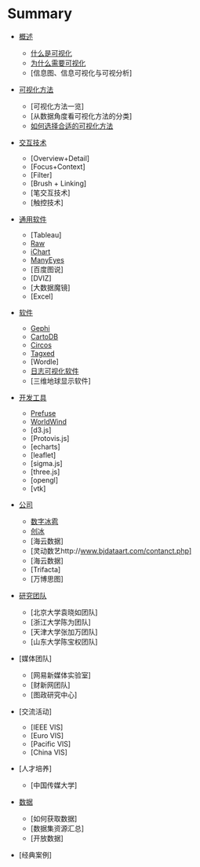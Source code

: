 # Summary

* [概述](intro/readme.md)
	* [什么是可视化](intro/whatis/whatis.md)
	* [为什么需要可视化](intro/whyvis/whyvis.md)
	* [信息图、信息可视化与可视分析]
	
* [可视化方法](visualmethod/readme.md)
	* [可视化方法一览]
	* [从数据角度看可视化方法的分类]
	* [如何选择合适的可视化方法](visualmethod/howtochoose1/choose.md)

* [交互技术](hci/readme.md)
	* [Overview+Detail]
	* [Focus+Context]
	* [Filter]
	* [Brush + Linking]
	* [笔交互技术]
	* [触控技术]

* [通用软件](generaltools/readme.md)
	* [Tableau]
	* [Raw](tools/raw/raw.md)
	* [iChart](tools/ichart/ichart.md)
	* [ManyEyes](tools/manyeyes/manyeyes.md)
	* [百度图说]
	* [DVIZ]
	* [大数据魔镜]
	* [Excel]
	
* [软件](tools/readme.md)
	* [Gephi](tools/gephi/gephi.md)
	* [CartoDB](tools/cartodb/cartodb.md)
	* [Circos](tools/circos/circos.md)	
	* [Tagxed](tools/tagxed/tagxed.md)
	* [Wordle]
	* [日志可视化软件](tools/code_swarm/code_swarm.md)	
	* [三维地球显示软件]
	
* [开发工具](toolkits/readme.md)
	* [Prefuse](toolkits/prefuse/prefuse.md)
	* [WorldWind](toolkits/worldwind/worldwind.md)
	* [d3.js]
	* [Protovis.js]
	* [echarts]
	* [leaflet]
	* [sigma.js]
	* [three.js]
	* [opengl]
	* [vtk]
	
* [公司](companies/readme.md)
	* [数字冰雹](companies/digihail/digihail.md)
	* [创冰](companies/champdas/champdas.md)
	* [海云数据]
	* [灵动数艺http://www.bjdataart.com/contanct.php]
	* [海云数据]
	* [Trifacta]
	* [万博思图]

* [研究团队](lab/readme.md)
	* [北京大学袁晓如团队]
	* [浙江大学陈为团队]
	* [天津大学张加万团队]
	* [山东大学陈宝权团队]

* [媒体团队]
	* [网易新媒体实验室]
	* [财新网团队]
	* [图政研究中心]

* [交流活动]
	* [IEEE VIS]
	* [Euro VIS]
	* [Pacific VIS]
	* [China VIS]

* [人才培养]
	* [中国传媒大学]
	
* [数据](dataset/readme.md)
	* [如何获取数据]
	* [数据集资源汇总]
	* [开放数据]

	
* [经典案例]


